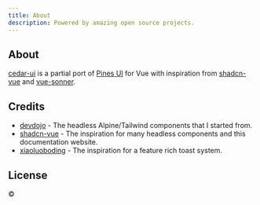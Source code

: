 ```yaml
---
title: About
description: Powered by amazing open source projects.
---
```


## About

[cedar-ui](https://github.com/aminnausin/cedar-ui) is a partial port of [Pines UI](https://devdojo.com/pines/) for Vue with inspiration from [shadcn-vue](https://shadcn-vue.com) and [vue-sonner](https://github.com/xiaoluoboding/vue-sonner).

## Credits

- [devdojo](https://devdojo.com/pines/) - The headless Alpine/Tailwind components that I started from.
- [shadcn-vue](https://shadcn-vue.com) - The inspiration for many headless components and this documentation website.
- [xiaoluoboding](https://github.com/xiaoluoboding/vue-sonner) - The inspiration for a feature rich toast system.

## License

 ©
